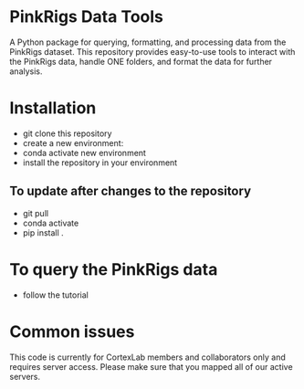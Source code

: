 # PinkRigs Data Tools

A Python package for querying, formatting, and processing data from the PinkRigs dataset. This repository provides easy-to-use tools to interact with the PinkRigs data, handle ONE folders, and format the data for further analysis.

# Installation 

- git clone this repository
- create a new environment: 
- conda activate new environment
- install the repository in your environment

## To update after changes to the repository
- git pull 
- conda activate 
- pip install .

# To query the PinkRigs data
- follow the tutorial

# Common issues
This code is currently for CortexLab members and collaborators only and requires server access. Please make sure that you mapped all of our active servers.

